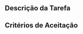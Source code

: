 <!-- Descreva, em linguagem natural, a tarefa a ser executada -->
## Descrição da Tarefa


<!-- Defina a baixo os critérios de aceitação da tarefa -->
<!-- Exemplo 
- [ ] criterio1
- [ ] criterio2
-->
## Critérios de Aceitação
